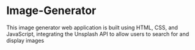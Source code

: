 # Image-Generator
This image generator web application is built using HTML, CSS, and JavaScript, integrating the Unsplash API to allow users to search for and display images
